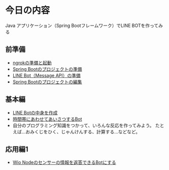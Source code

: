 # 今日の内容

Java アプリケーション（Spring Bootフレームワーク）でLINE BOTを作ってみる

## 前準備

- [ngrokの準備と起動](doc/01.md)
- [Spring Bootのプロジェクトの準備](doc/02.md)
- [LINE Bot（Message API）の準備](doc/03.md)
- [Spring Bootのプロジェクトの編集](doc/04.md)

## 基本編

- [LINE Botの中身を作成](doc/05.md)
- [時間帯にあわせてあいさつするBot](doc/05.md)
- 自分のプログラミング知識をつかって、いろんな反応を作ってみよう。
  たとえば...おみくじをひく、じゃんけんする、計算する...などなど。


## 応用編1

- [Wio Nodeのセンサーの情報を返答できるBotにする](doc/ex01.md)
